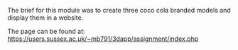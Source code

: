 The brief for this module was to create three coco cola branded models and display them in a website. 

The page can be found at: https://users.sussex.ac.uk/~mb791/3dapp/assignment/index.php
